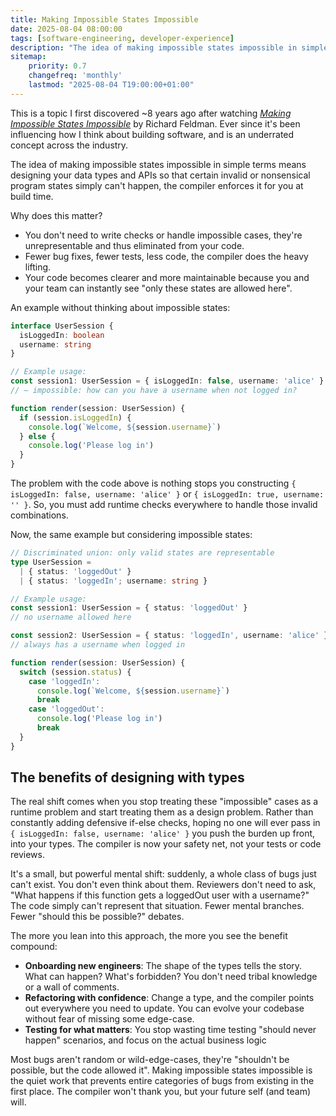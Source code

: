 ```yaml
---
title: Making Impossible States Impossible
date: 2025-08-04 08:00:00
tags: [software-engineering, developer-experience]
description: "The idea of making impossible states impossible in simple terms, means designing your data types and APIs so that certain invalid or nonsensical program states simply can't happen, the compiler enforces it for you at build time."
sitemap:
    priority: 0.7
    changefreq: 'monthly'
    lastmod: "2025-08-04 T19:00:00+01:00"
---
```


This is a topic I first discovered ~8 years ago after watching _[Making Impossible States Impossible](https://www.youtube.com/watch?v=IcgmSRJHu_8)_ by Richard Feldman. Ever since it's been influencing how I think about building software, and is an underrated concept across the industry.

The idea of making impossible states impossible in simple terms means designing your data types and APIs so that certain invalid or nonsensical program states simply can't happen, the compiler enforces it for you at build time.

Why does this matter?

- You don't need to write checks or handle impossible cases, they're unrepresentable and thus eliminated from your code.
- Fewer bug fixes, fewer tests, less code, the compiler does the heavy lifting.
- Your code becomes clearer and more maintainable because you and your team can instantly see "only these states are allowed here".

An example without thinking about impossible states:

```typescript
interface UserSession {
  isLoggedIn: boolean
  username: string
}

// Example usage:
const session1: UserSession = { isLoggedIn: false, username: 'alice' }
// — impossible: how can you have a username when not logged in?

function render(session: UserSession) {
  if (session.isLoggedIn) {
    console.log(`Welcome, ${session.username}`)
  } else {
    console.log('Please log in')
  }
}
```

The problem with the code above is nothing stops you constructing `{ isLoggedIn: false, username: 'alice' }` or `{ isLoggedIn: true, username: '' }`. So, you must add runtime checks everywhere to handle those invalid combinations.

Now, the same example but considering impossible states:

```typescript
// Discriminated union: only valid states are representable
type UserSession =
  | { status: 'loggedOut' }
  | { status: 'loggedIn'; username: string }

// Example usage:
const session1: UserSession = { status: 'loggedOut' }
// no username allowed here

const session2: UserSession = { status: 'loggedIn', username: 'alice' }
// always has a username when logged in

function render(session: UserSession) {
  switch (session.status) {
    case 'loggedIn':
      console.log(`Welcome, ${session.username}`)
      break
    case 'loggedOut':
      console.log('Please log in')
      break
  }
}
```

## The benefits of designing with types

The real shift comes when you stop treating these "impossible" cases as a runtime problem and start treating them as a design problem. Rather than constantly adding defensive if-else checks, hoping no one will ever pass in `{ isLoggedIn: false, username: 'alice' }` you push the burden up front, into your types. The compiler is now your safety net, not your tests or code reviews.

It's a small, but powerful mental shift: suddenly, a whole class of bugs just can't exist. You don't even think about them. Reviewers don't need to ask, "What happens if this function gets a loggedOut user with a username?" The code simply can't represent that situation. Fewer mental branches. Fewer "should this be possible?" debates.

The more you lean into this approach, the more you see the benefit compound:

- **Onboarding new engineers**: The shape of the types tells the story. What can happen? What's forbidden? You don't need tribal knowledge or a wall of comments.
- **Refactoring with confidence**: Change a type, and the compiler points out everywhere you need to update. You can evolve your codebase without fear of missing some edge-case.
- **Testing for what matters**: You stop wasting time testing "should never happen" scenarios, and focus on the actual business logic

Most bugs aren't random or wild-edge-cases, they're "shouldn't be possible, but the code allowed it". Making impossible states impossible is the quiet work that prevents entire categories of bugs from existing in the first place. The compiler won't thank you, but your future self (and team) will.
